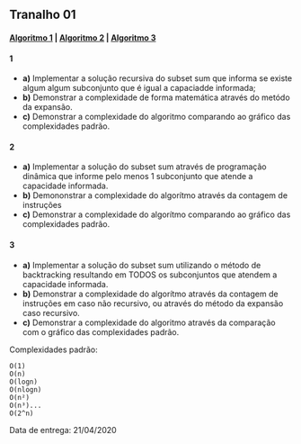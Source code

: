 ## Tranalho 01
#### [Algoritmo 1](../algoritmos/python/subsetSUMBk.py) | [Algoritmo 2](../algoritmos/python/subsetSUMDynamic.py) | [Algoritmo 3](../algoritmos/python/subsetSUMRecursive.py)

#### 1
- **a)** Implementar a solução recursiva do subset sum que informa se existe algum algum subconjunto que é igual a capaciadde informada;
- **b)** Demonstrar a complexidade de forma matemática através do metódo da expansão.
- **c)** Demonstrar a complexidade do algoritmo comparando ao gráfico das complexidades padrão.
#### 2
- **a)** Implementar a solução do subset sum através de programação dinâmica que informe pelo menos 1 subconjunto que atende a capacidade informada.
- **b)** Demononstrar a complexidade do algorítmo através da contagem de instruções
- **c)** Demonstrar a complexidade do algorítmo comparando ao gráfico das complexidades padrão.
#### 3
- **a)** Implementar a solução do subset sum utilizando o método de backtracking resultando em TODOS os subconjuntos que atendem a capacidade informada.
- **b)** Demonstrar a complexidade do algorítmo através da contagem de instruções em caso não recursivo, ou através do método da expansão caso recursivo.
- **c)** Demonstrar a complexidade do algoritmo através da comparação com o gráfico das complexidades padrão.  


Complexidades padrão:
```
O(1)
O(n)
O(logn)
O(nlogn)
O(n²)
O(n³)...
O(2^n)
```
Data de entrega: 21/04/2020
